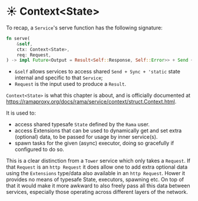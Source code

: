 # ☀️ Context\<State\>

To recap, a `Service`'s serve function has the following signature:

```rust
fn serve(
    &self,
    ctx: Context<State>,
    req: Request,
) -> impl Future<Output = Result<Self::Response, Self::Error>> + Send + '_;
```

- `&self` allows services to access shared `Send + Sync + 'static` state internal and specific to that `Service`;
- `Request` is the input used to produce a `Result`.

`Context<State>` is what this chapter is about,
and is officially documented at <https://ramaproxy.org/docs/rama/service/context/struct.Context.html>.

It is used to:

- access shared typesafe `State` defined by the `Rama` user.
- access Extensions that can be used to dynamically get and set extra (optional) data, to be passed for usage by inner service(s).
- spawn tasks for the given (async) executor, doing so gracefully if configured to do so.

This is a clear distinction from a `Tower` service which only takes a `Request`.
If that `Request` is an `http Request` it does allow one to add extra optional data using
the `Extensions` type/data also available in an `http Request`. Hower it provides no means
of typesafe State, executors, spawning etc. On top of that it would make it more awkward to
also freely pass all this data between services, especially those operating
across different layers of the network.
